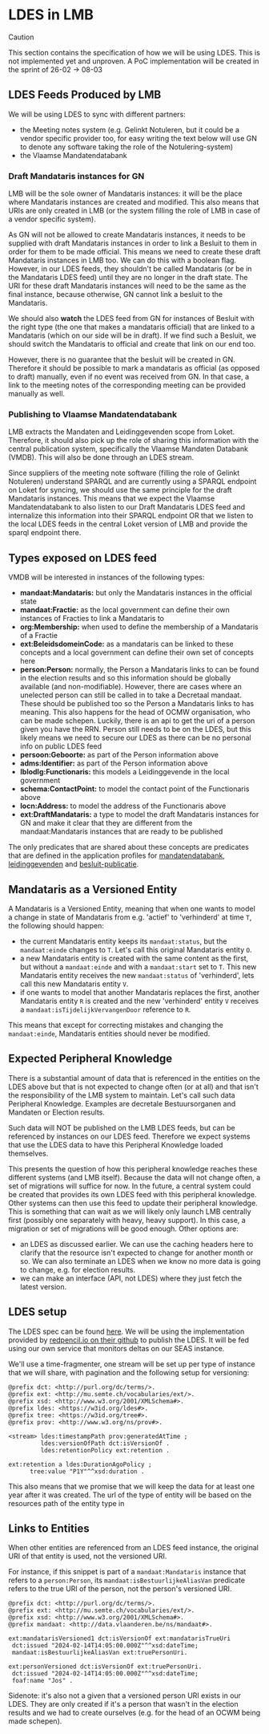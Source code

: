 # LDES in LMB

> [!CAUTION]
> This section contains the specification of how we will be using LDES. This is not implemented yet and unproven. A PoC implementation will be created in the sprint of 26-02 -> 08-03

## LDES Feeds Produced by LMB

We will be using LDES to sync with different partners:

- the Meeting notes system (e.g. Gelinkt Notuleren, but it could be a vendor specific provider too, for easy writing the text below will use GN to denote any software taking the role of the Notulering-system)
- the Vlaamse Mandatendatabank

### Draft Mandataris instances for GN

LMB will be the sole owner of Mandataris instances: it will be the place where Mandataris instances are created and modified. This also means that URIs are only created in LMB (or the system filling the role of LMB in case of a vendor specific system).

As GN will not be allowed to create Mandataris instances, it needs to be supplied with draft Mandataris instances in order to link a Besluit to them in order for them to be made official. This means we need to create these draft Mandataris instances in LMB too. We can do this with a boolean flag. However, in our LDES feeds, they shouldn't be called Mandataris (or be in the Mandataris LDES feed) until they are no longer in the draft state. The URI for these draft Mandataris instances will need to be the same as the final instance, because otherwise, GN cannot link a besluit to the Mandataris.

We should also **watch** the LDES feed from GN for instances of Besluit with the right type (the one that makes a mandataris official) that are linked to a Mandataris (which on our side will be in draft). If we find such a Besluit, we should switch the Mandataris to official and create that link on our end too.

However, there is no guarantee that the besluit will be created in GN. Therefore it should be possible to mark a mandataris as official (as opposed to draft) manually, even if no event was received from GN. In that case, a link to the meeting notes of the corresponding meeting can be provided manually as well.

### Publishing to Vlaamse Mandatendatabank

LMB extracts the Mandaten and Leidinggevenden scope from Loket. Therefore, it should also pick up the role of sharing this information with the central publication system, specifically the Vlaamse Mandaten Databank (VMDB). This will also be done through an LDES stream.

Since suppliers of the meeting note software (filling the role of Gelinkt Notuleren) understand SPARQL and are currently using a SPARQL endpoint on Loket for syncing, we should use the same principle for the draft Mandataris instances. This means that we expect the Vlaamse Mandatendatabank to also listen to our Draft Mandataris LDES feed and internalize this information into their SPARQL endpoint OR that we listen to the local LDES feeds in the central Loket version of LMB and provide the sparql endpoint there.

## Types exposed on LDES feed

VMDB will be interested in instances of the following types:

- **mandaat:Mandataris:** but only the Mandataris instances in the official state
- **mandaat:Fractie:** as the local government can define their own instances of Fracties to link a Mandataris to
- **org:Membership:** when used to define the membership of a Mandataris of a Fractie
- **ext:BeleidsdomeinCode:** as a mandataris can be linked to these concepts and a local government can define their own set of concepts here
- **person:Person:** normally, the Person a Mandataris links to can be found in the election results and so this information should be globally available (and non-modifiable). However, there are cases where an unelected person can still be called in to take a Decretaal mandaat. These should be published too so the Person a Mandataris links to has meaning. This also happens for the head of OCMW organisation, who can be made schepen. Luckily, there is an api to get the uri of a person given you have the RRN. Person still needs to be on the LDES, but this likely means we need to secure our LDES as there can be no personal info on public LDES feed
- **persoon:Geboorte:** as part of the Person information above
- **adms:Identifier:** as part of the Person information above
- **lblodlg:Functionaris:** this models a Leidinggevende in the local government
- **schema:ContactPoint:** to model the contact point of the Functionaris above
- **locn:Address:** to model the address of the Functionaris above
- **ext:DraftMandataris:** a type to model the draft Mandataris instances for GN and make it clear that they are different from the mandaat:Mandataris instances that are ready to be published

The only predicates that are shared about these concepts are predicates that are defined in the application profiles for [mandatendatabank](https://data.vlaanderen.be/doc/applicatieprofiel/mandatendatabank/), [leidinggevenden](https://lblod.github.io/pages-vendors/#/docs/leidinggevenden) and [besluit-publicatie](https://data.vlaanderen.be/doc/applicatieprofiel/besluit-publicatie/).

## Mandataris as a Versioned Entity

A Mandataris is a Versioned Entity, meaning that when one wants to model a change in state of Mandataris from e.g. 'actief' to 'verhinderd' at time `T`, the following should happen:

- the current Mandataris entity keeps its `mandaat:status`, but the `mandaat:einde` changes to `T`. Let's call this original Mandataris entity `O`.
- a new Mandataris entity is created with the same content as the first, but without a `mandaat:einde` and with a `mandaat:start` set to `T`. This new Mandataris entity receives the new `mandaat:status` of 'verhinderd', lets call this new Mandataris entity `V`.
- if one wants to model that another Mandataris replaces the first, another Mandataris entity `R` is created and the new 'verhinderd' entity `V` receives a `mandaat:isTijdelijkVervangenDoor` reference to `R`.

This means that except for correcting mistakes and changing the `mandaat:einde`, Mandataris entities should never be modified.

## Expected Peripheral Knowledge

There is a substantial amount of data that is referenced in the entities on the LDES above but that is not expected to change often (or at all) and that isn't the responsibility of the LMB system to maintain. Let's call such data Peripheral Knowledge. Examples are decretale Bestuursorganen and Mandaten or Election results.

Such data will NOT be published on the LMB LDES feeds, but can be referenced by instances on our LDES feed. Therefore we expect systems that use the LDES data to have this Peripheral Knowledge loaded themselves.

This presents the question of how this peripheral knowledge reaches these different systems (and LMB itself). Because the data will not change often, a set of migrations will suffice for now. In the future, a central system could be created that provides its own LDES feed with this peripheral knowledge. Other systems can then use this feed to update their peripheral knowledge. This is something that can wait as we will likely only launch LMB centrally first (possibly one separately with heavy, heavy support). In this case, a migration or set of migrations will be good enough. Other options are:

- an LDES as discussed earlier. We can use the caching headers here to clarify that the resource isn't expected to change for another month or so. We can also terminate an LDES when we know no more data is going to change, e.g. for election results.
- we can make an interface (API, not LDES) where they just fetch the latest version.

## LDES setup

The LDES spec can be found [here](https://semiceu.github.io/LinkedDataEventStreams/).
We will be using the implementation provided by [redpencil.io on their github](https://github.com/redpencilio/fragmentation-producer-service) to publish the LDES. It will be fed using our own service that monitors deltas on our SEAS instance.

We'll use a time-fragmenter, one stream will be set up per type of instance that we will share, with pagination and the following setup for versioning:

    @prefix dct: <http://purl.org/dc/terms/>.
    @prefix ext: <http://mu.semte.ch/vocabularies/ext/>.
    @prefix xsd: <http://www.w3.org/2001/XMLSchema#>.
    @prefix ldes: <https://w3id.org/ldes#>.
    @prefix tree: <https://w3id.org/tree#>.
    @prefix prov: <http://www.w3.org/ns/prov#>.

    <stream> ldes:timestampPath prov:generatedAtTime ;
             ldes:versionOfPath dct:isVersionOf .
             ldes:retentionPolicy ext:retention .

    ext:retention a ldes:DurationAgoPolicy ;
          tree:value "P1Y"^^xsd:duration .

This also means that we promise that we will keep the data for at least one year after it was created.
The url of the type of entity will be based on the resources path of the entity type in

## Links to Entities

When other entities are referenced from an LDES feed instance, the original URI of that entity is used, not the versioned URI.

For instance, if this snippet is part of a `mandaat:Mandataris` instance that refers to a `person:Person`, its `mandaat:isBestuurlijkeAliasVan` predicate refers to the true URI of the person, not the person's versioned URI.

    @prefix dct: <http://purl.org/dc/terms/>.
    @prefix ext: <http://mu.semte.ch/vocabularies/ext/>.
    @prefix xsd: <http://www.w3.org/2001/XMLSchema#>.
    @prefix mandaat: <http://data.vlaanderen.be/ns/mandaat#>.

    ext:mandatarisVersioned1 dct:isVersionOf ext:mandatarisTrueUri
     dct:issued "2024-02-14T14:05:00.000Z"^^xsd:dateTime;
     mandaat:isBestuurlijkeAliasVan ext:truePersonUri.

    ext:personVersioned dct:isVersionOf ext:truePersonUri.
     dct:issued "2024-02-14T14:05:00.000Z"^^xsd:dateTime;
     foaf:name "Jos" .

Sidenote: it's also not a given that a versioned person URI exists in our LDES. They are only created if it's a person that wasn't in the election results and we had to create ourselves (e.g. for the head of an OCWM being made schepen).
